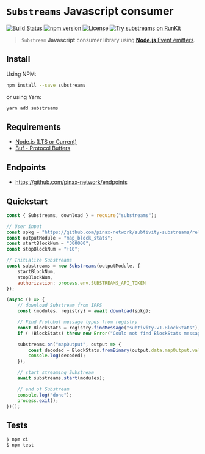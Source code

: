 # `Substreams` **Javascript** consumer

[![Build Status](https://github.com/pinax-network/substreams-js/actions/workflows/test.yml/badge.svg)](https://github.com/pinax-network/substreams-js/actions/workflows/test.yml)
[![npm version](https://badge.fury.io/js/substreams.svg)](https://badge.fury.io/js/substreams)
![License](https://img.shields.io/github/license/pinax-network/substreams-js)
[![Try substreams on RunKit](https://badge.runkitcdn.com/substreams.svg)](https://npm.runkit.com/substreams)
> `Substream` **Javascript** consumer library using [**Node.js** Event emitters](https://nodejs.dev/en/learn/the-nodejs-event-emitter/).

## Install

Using NPM:

```bash
npm install --save substreams
```

or using Yarn:

```bash
yarn add substreams
```

## Requirements

- [Node.js (LTS or Current)](https://nodejs.org/en/)
- [Buf - Protocol Buffers](https://buf.build/)

## Endpoints

- https://github.com/pinax-network/endpoints

## Quickstart

```js
const { Substreams, download } = require("substreams");

// User input
const spkg = "https://github.com/pinax-network/subtivity-substreams/releases/download/v0.1.0/subtivity-ethereum-v0.1.0.spkg";
const outputModule = "map_block_stats";
const startBlockNum = "300000";
const stopBlockNum = "+10";

// Initialize Substreams
const substreams = new Substreams(outputModule, {
    startBlockNum,
    stopBlockNum,
    authorization: process.env.SUBSTREAMS_API_TOKEN
});

(async () => {
    // download Substream from IPFS
    const {modules, registry} = await download(spkg);

    // Find Protobuf message types from registry
    const BlockStats = registry.findMessage("subtivity.v1.BlockStats");
    if ( !BlockStats) throw new Error("Could not find BlockStats message type");

    substreams.on("mapOutput", output => {
        const decoded = BlockStats.fromBinary(output.data.mapOutput.value);
        console.log(decoded);
    });

    // start streaming Substream
    await substreams.start(modules);

    // end of Substream
    console.log("done");
    process.exit();
})();
```

## Tests

```bash
$ npm ci
$ npm test
```
